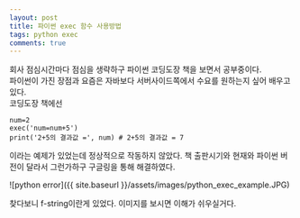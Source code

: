 ```yaml
---
layout: post
title: 파이썬 exec 함수 사용방법
tags: python exec
comments: true
---
```

회사 점심시간마다 점심을 생략하구 파이썬 코딩도장 책을 보면서 공부중이다.  
파이썬이 가진 장점과 요즘은 자바보다 서버사이드쪽에서 수요를 원하는지 싶어 배우고있다.  
코딩도장 책에선
```
num=2
exec('num=num+5')
print('2+5의 결과값 =', num) # 2+5의 결과값 = 7
```
이라는 예제가 있었는데 정상적으로 작동하지 않았다. 책 출판시기와 현재와 파이썬 버전이 달라서 그런가하구 구글링을 통해 해결하였다.

![python error]({{ site.baseurl }}/assets/images/python_exec_example.JPG)

찾다보니 f-string이란게 있었다. 이미지를 보시면 이해가 쉬우실거다.